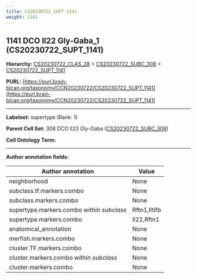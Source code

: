 ```yaml
---
title: CS20230722_SUPT_1141
weight: 1141
---
```

## 1141 DCO Il22 Gly-Gaba_1 (CS20230722_SUPT_1141)
<b>Hierarchy: </b>
[CS20230722_CLAS_28](../CS20230722_CLAS_28) >
[CS20230722_SUBC_308](../CS20230722_SUBC_308) >
[CS20230722_SUPT_1141](../CS20230722_SUPT_1141)

**PURL:** [https://purl.brain-bican.org/taxonomy/CCN20230722/CS20230722_SUPT_1141](https://purl.brain-bican.org/taxonomy/CCN20230722/CS20230722_SUPT_1141)

---


**Labelset:** supertype (Rank: 1)

**Parent Cell Set:** 308 DCO Il22 Gly-Gaba ([CS20230722_SUBC_308](../CS20230722_SUBC_308))



**Cell Ontology Term:** 

[MARKER GENES.]: #


---

[TRANSFERRED ANNOTATIONS.]: #


[AUTHOR ANNOTATION FIELDS.]: #


**Author annotation fields:**

| Author annotation | Value |
|-------------------|-------|
|neighborhood|None|
|subclass.tf.markers.combo|None|
|subclass.markers.combo|None|
|supertype.markers.combo _within subclass_|Rftn1,Iltifb|
|supertype.markers.combo|Il22,Rftn1|
|anatomical_annotation|None|
|merfish.markers.combo|None|
|cluster.TF.markers.combo|None|
|cluster.markers.combo _within subclass_|None|
|cluster.markers.combo|None|
